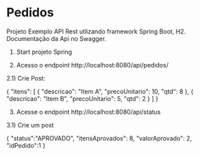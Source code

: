 # Pedidos
Projeto Exemplo API Rest utlizando framework Spring Boot, H2.
Documentação da Api no Swagger.

1) Start projeto Spring

2) Acesso o endpoint http://localhost:8080/api/pedidos/

2.1) Crie Post:

{
      "itens": [
  {
    "descricao": "Item A",
    "precoUnitario": 10,
    "qtd": 8
  },
  {
    "descricao": "Item B",
    "precoUnitario": 5,
    "qtd": 2
  }
  ]
}

3) Acesse o endpoint http://localhost:8080/api/status

3.1) Crie um post 

{
  "status":"APROVADO",
  "itensAprovados": 8,
  "valorAprovado": 2,
  "idPedido":1
}

